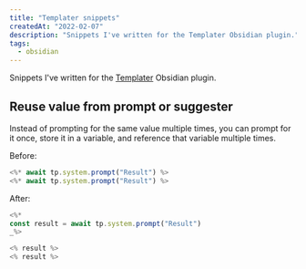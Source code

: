 ```yaml
---
title: "Templater snippets"
createdAt: "2022-02-07"
description: "Snippets I've written for the Templater Obsidian plugin."
tags:
  - obsidian
---
```


Snippets I've written for the [Templater](https://github.com/SilentVoid13/Templater) Obsidian plugin.

## Reuse value from prompt or suggester

Instead of prompting for the same value multiple times, you can prompt for it once, store it in a variable, and reference that variable multiple times.

Before:

```js
<%* await tp.system.prompt("Result") %>
<%* await tp.system.prompt("Result") %>
```

After:

```js
<%*
const result = await tp.system.prompt("Result")
_%>

<% result %>
<% result %>
```
